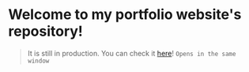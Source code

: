 # Welcome to my portfolio website's repository!

> It is still in production. You can check it [here](https://alrafi-portfolio.herokuapp.com/)! `Opens in the same window`

